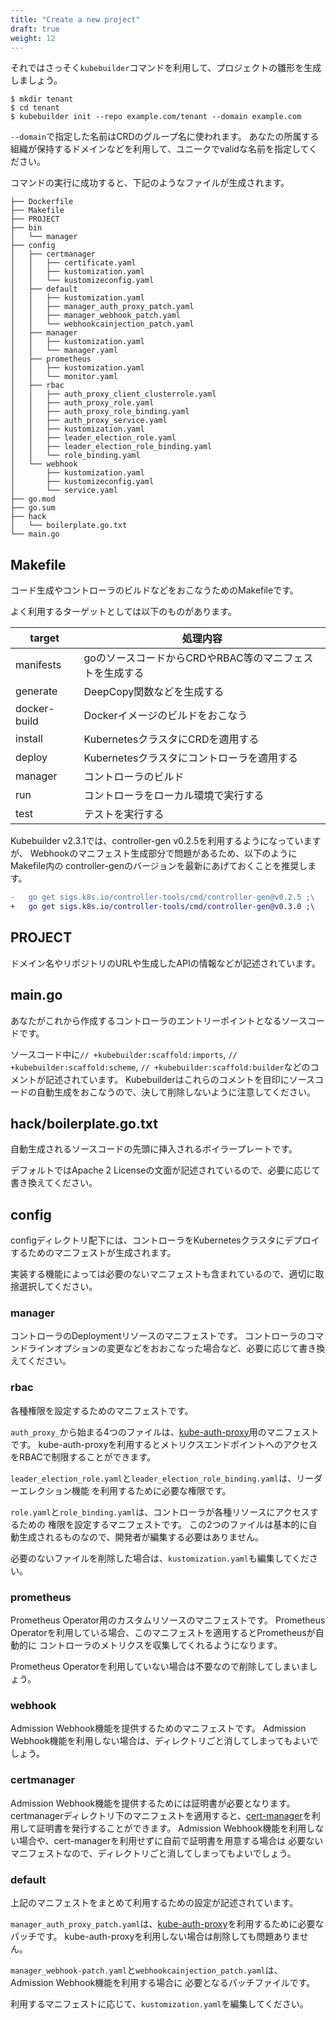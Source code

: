 ```yaml
---
title: "Create a new project"
draft: true
weight: 12
---
```


それではさっそく`kubebuilder`コマンドを利用して、プロジェクトの雛形を生成しましょう。

```console
$ mkdir tenant
$ cd tenant
$ kubebuilder init --repo example.com/tenant --domain example.com
```

`--domain`で指定した名前はCRDのグループ名に使われます。
あなたの所属する組織が保持するドメインなどを利用して、ユニークでvalidな名前を指定してください。

コマンドの実行に成功すると、下記のようなファイルが生成されます。

```
├── Dockerfile
├── Makefile
├── PROJECT
├── bin
│   └── manager
├── config
│   ├── certmanager
│   │   ├── certificate.yaml
│   │   ├── kustomization.yaml
│   │   └── kustomizeconfig.yaml
│   ├── default
│   │   ├── kustomization.yaml
│   │   ├── manager_auth_proxy_patch.yaml
│   │   ├── manager_webhook_patch.yaml
│   │   └── webhookcainjection_patch.yaml
│   ├── manager
│   │   ├── kustomization.yaml
│   │   └── manager.yaml
│   ├── prometheus
│   │   ├── kustomization.yaml
│   │   └── monitor.yaml
│   ├── rbac
│   │   ├── auth_proxy_client_clusterrole.yaml
│   │   ├── auth_proxy_role.yaml
│   │   ├── auth_proxy_role_binding.yaml
│   │   ├── auth_proxy_service.yaml
│   │   ├── kustomization.yaml
│   │   ├── leader_election_role.yaml
│   │   ├── leader_election_role_binding.yaml
│   │   └── role_binding.yaml
│   └── webhook
│       ├── kustomization.yaml
│       ├── kustomizeconfig.yaml
│       └── service.yaml
├── go.mod
├── go.sum
├── hack
│   └── boilerplate.go.txt
└── main.go
```

## Makefile

コード生成やコントローラのビルドなどをおこなうためのMakefileです。

よく利用するターゲットとしては以下のものがあります。

| target       | 処理内容                             |
| -----        | -----                            |
| manifests    | goのソースコードからCRDやRBAC等のマニフェストを生成する |
| generate     | DeepCopy関数などを生成する                |
| docker-build | Dockerイメージのビルドをおこなう              |
| install      | KubernetesクラスタにCRDを適用する          |
| deploy       | Kubernetesクラスタにコントローラを適用する       |
| manager      | コントローラのビルド                       |
| run          | コントローラをローカル環境で実行する               |
| test         | テストを実行する                         |

Kubebuilder v2.3.1では、controller-gen v0.2.5を利用するようになっていますが、
Webhookのマニフェスト生成部分で問題があるため、以下のようにMakefile内の
controller-genのバージョンを最新にあげておくことを推奨します。

```diff
-	go get sigs.k8s.io/controller-tools/cmd/controller-gen@v0.2.5 ;\
+	go get sigs.k8s.io/controller-tools/cmd/controller-gen@v0.3.0 ;\
```

## PROJECT

ドメイン名やリポジトリのURLや生成したAPIの情報などが記述されています。

## main.go

あなたがこれから作成するコントローラのエントリーポイントとなるソースコードです。

ソースコード中に`// +kubebuilder:scaffold:imports`, `// +kubebuilder:scaffold:scheme`, `// +kubebuilder:scaffold:builder`などのコメントが記述されています。
Kubebuilderはこれらのコメントを目印にソースコードの自動生成をおこなうので、決して削除しないように注意してください。

## hack/boilerplate.go.txt

自動生成されるソースコードの先頭に挿入されるボイラープレートです。

デフォルトではApache 2 Licenseの文面が記述されているので、必要に応じて書き換えてください。

## config

configディレクトリ配下には、コントローラをKubernetesクラスタにデプロイするためのマニフェストが生成されます。

実装する機能によっては必要のないマニフェストも含まれているので、適切に取捨選択してください。

### manager

コントローラのDeploymentリソースのマニフェストです。
コントローラのコマンドラインオプションの変更などをおおこなった場合など、必要に応じて書き換えてください。

### rbac

各種権限を設定するためのマニフェストです。

`auth_proxy_`から始まる4つのファイルは、[kube-auth-proxy][]用のマニフェストです。
kube-auth-proxyを利用するとメトリクスエンドポイントへのアクセスをRBACで制限することができます。

`leader_election_role.yaml`と`leader_election_role_binding.yaml`は、リーダーエレクション機能
を利用するために必要な権限です。

`role.yaml`と`role_binding.yaml`は、コントローラが各種リソースにアクセスするための
権限を設定するマニフェストです。
この2つのファイルは基本的に自動生成されるものなので、開発者が編集する必要はありません。

必要のないファイルを削除した場合は、`kustomization.yaml`も編集してください。

### prometheus

Prometheus Operator用のカスタムリソースのマニフェストです。
Prometheus Operatorを利用している場合、このマニフェストを適用するとPrometheusが自動的に
コントローラのメトリクスを収集してくれるようになります。

Prometheus Operatorを利用していない場合は不要なので削除してしまいましょう。

### webhook

Admission Webhook機能を提供するためのマニフェストです。
Admission Webhook機能を利用しない場合は、ディレクトリごと消してしまってもよいでしょう。

### certmanager

Admission Webhook機能を提供するためには証明書が必要となります。
certmanagerディレクトリ下のマニフェストを適用すると、[cert-manager][]を利用して証明書を発行することができます。
Admission Webhook機能を利用しない場合や、cert-managerを利用せずに自前で証明書を用意する場合は
必要ないマニフェストなので、ディレクトリごと消してしまってもよいでしょう。

### default

上記のマニフェストをまとめて利用するための設定が記述されています。

`manager_auth_proxy_patch.yaml`は、[kube-auth-proxy][]を利用するために必要なパッチです。
kube-auth-proxyを利用しない場合は削除しても問題ありません。

`manager_webhook-patch.yaml`と`webhookcainjection_patch.yaml`は、Admission Webhook機能を利用する場合に
必要となるパッチファイルです。

利用するマニフェストに応じて、`kustomization.yaml`を編集してください。

[cert-manager]: https://github.com/jetstack/cert-manager
[kube-auth-proxy]: https://github.com/brancz/kube-rbac-proxy
